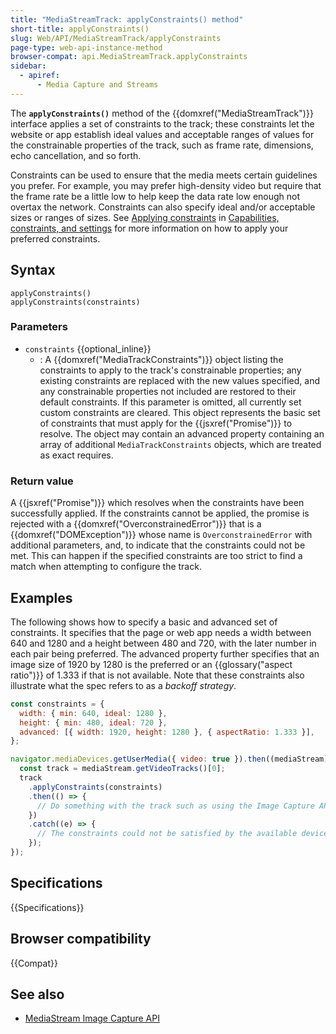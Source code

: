 ```yaml
---
title: "MediaStreamTrack: applyConstraints() method"
short-title: applyConstraints()
slug: Web/API/MediaStreamTrack/applyConstraints
page-type: web-api-instance-method
browser-compat: api.MediaStreamTrack.applyConstraints
sidebar:
  - apiref:
      - Media Capture and Streams
---
```


The **`applyConstraints()`** method of the {{domxref("MediaStreamTrack")}} interface applies a set of constraints to the track; these constraints let the website or app establish ideal values and acceptable ranges of values for the constrainable properties of the track, such as frame rate, dimensions, echo cancellation, and so forth.

Constraints can be used to ensure that the media meets certain guidelines you prefer.
For example, you may prefer high-density video but require that the frame rate be a little low to help keep the data rate low enough not overtax the network.
Constraints can also specify ideal and/or acceptable sizes or ranges of sizes.
See [Applying constraints](/en-US/docs/Web/API/Media_Capture_and_Streams_API/Constraints#applying_constraints) in [Capabilities, constraints, and settings](/en-US/docs/Web/API/Media_Capture_and_Streams_API/Constraints) for more information on how to apply your preferred constraints.

## Syntax

```js-nolint
applyConstraints()
applyConstraints(constraints)
```

### Parameters

- `constraints` {{optional_inline}}
  - : A {{domxref("MediaTrackConstraints")}} object listing the constraints to apply to the track's constrainable properties; any existing constraints are replaced with the new values specified, and any constrainable properties not included are restored to their default constraints.
    If this parameter is omitted, all currently set custom constraints are cleared.
    This object represents the basic set of constraints that must apply for the {{jsxref("Promise")}} to resolve.
    The object may contain an advanced property containing an array of additional `MediaTrackConstraints` objects, which are treated as exact requires.

### Return value

A {{jsxref("Promise")}} which resolves when the constraints have been successfully applied.
If the constraints cannot be applied, the promise is rejected with a {{domxref("OverconstrainedError")}} that is a {{domxref("DOMException")}} whose name is `OverconstrainedError` with additional parameters, and, to indicate that the constraints could not be met.
This can happen if the specified constraints are too strict to find a match when attempting to configure the track.

## Examples

The following shows how to specify a basic and advanced set of constraints.
It specifies that the page or web app needs a width between 640 and 1280 and a height between 480 and 720, with the later number in each pair being preferred.
The advanced property further specifies that an image size of 1920 by 1280 is the preferred or an {{glossary("aspect ratio")}} of 1.333 if that is not available.
Note that these constraints also illustrate what the spec refers to as a _backoff strategy_.

```js
const constraints = {
  width: { min: 640, ideal: 1280 },
  height: { min: 480, ideal: 720 },
  advanced: [{ width: 1920, height: 1280 }, { aspectRatio: 1.333 }],
};

navigator.mediaDevices.getUserMedia({ video: true }).then((mediaStream) => {
  const track = mediaStream.getVideoTracks()[0];
  track
    .applyConstraints(constraints)
    .then(() => {
      // Do something with the track such as using the Image Capture API.
    })
    .catch((e) => {
      // The constraints could not be satisfied by the available devices.
    });
});
```

## Specifications

{{Specifications}}

## Browser compatibility

{{Compat}}

## See also

- [MediaStream Image Capture API](/en-US/docs/Web/API/MediaStream_Image_Capture_API)
